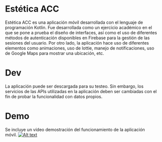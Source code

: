 # Estética ACC
Estética ACC es una aplicación móvil desarrollada con el lenguaje de programación Kotlin. 
Fue desarrollada como un ejercicio académico en el que se pone a prueba el diseño de interfaces, así como el uso 
de diferentes métodos de autenticación disponibles en Firebase para la gestión de las sesiones del usuario. 
Por otro lado, la aplicación hace uso de diferentes elementos como animaciones, uso de lottie, manejo de notificaciones, 
uso de Google Maps para mostrar una ubicación, etc.

# Dev
La aplicación puede ser descargada para su testeo. Sin embargo, los servicios de las APIs utilizadas 
en la aplicación deben ser cambiadas con el fin de probar la funcionalidad con datos propios. 

# Demo
Se incluye un vídeo demostración del funcionamiento de la aplicación móvil. 
[![Alt text](https://img.youtube.com/vi/HZgQSdjvTZQ/0.jpg)](https://www.youtube.com/watch?v=HZgQSdjvTZQ)
